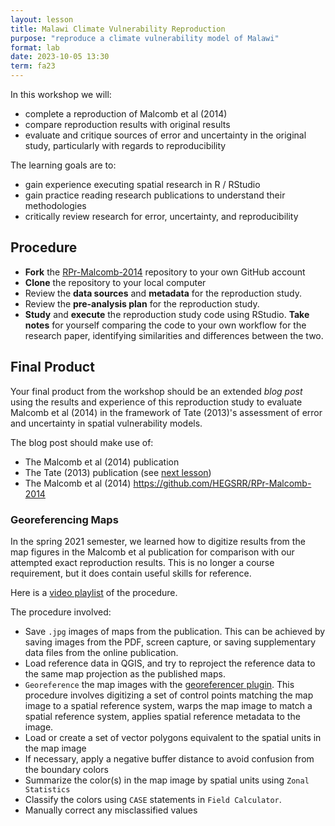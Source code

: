 ```yaml
---
layout: lesson
title: Malawi Climate Vulnerability Reproduction
purpose: "reproduce a climate vulnerability model of Malawi"
format: lab
date: 2023-10-05 13:30
term: fa23
---
```


In this workshop we will:

- complete a reproduction of Malcomb et al (2014)
- compare reproduction results with original results
- evaluate and critique sources of error and uncertainty in the original study,
particularly with regards to reproducibility

The learning goals are to:

- gain experience executing spatial research in R / RStudio
- gain practice reading research publications to understand their methodologies
- critically review research for error, uncertainty, and reproducibility

## Procedure

- **Fork** the [RPr-Malcomb-2014](https://github.com/HEGSRR/RPr-Malcomb-2014) repository to your own GitHub account
- **Clone** the repository to your local computer
- Review the **data sources** and **metadata** for the reproduction study.
- Review the **pre-analysis plan** for the reproduction study.
- **Study** and **execute** the reproduction study code using RStudio. **Take notes** for yourself comparing the code to your own workflow for the research paper, identifying similarities and differences between the two.

## Final Product

Your final product from the workshop should be an extended *blog post* using the results and experience of this reproduction study to evaluate Malcomb et al (2014) in the framework of Tate (2013)'s assessment of error and uncertainty in spatial vulnerability models.

The blog post should make use of:
- The Malcomb et al (2014) publication
- The Tate (2013) publication (see [next lesson](/2021/11/09/vulnerability-uncertainty))
- The Malcomb et al (2014) https://github.com/HEGSRR/RPr-Malcomb-2014

### Georeferencing Maps

In the spring 2021 semester, we learned how to digitize results from the map figures in the Malcomb et al publication for comparison with our attempted exact reproduction results.
This is no longer a course requirement, but it does contain useful skills for reference.

Here is a [video playlist](https://midd.hosted.panopto.com/Panopto/Pages/Sessions/List.aspx?folderID=9e5891dc-42ab-405e-833b-ad0c0154f900) of the procedure.

The procedure involved:

- Save `.jpg` images of maps from the publication. This can be achieved by saving images from the PDF, screen capture, or saving supplementary data files from the online publication.
- Load reference data in QGIS, and try to reproject the reference data to the same map projection as the published maps.
- `Georeference` the map images with the [georeferencer plugin](https://docs.qgis.org/3.16/en/docs/user_manual/working_with_raster/georeferencer.html). This procedure involves digitizing a set of control points matching the map image to a spatial reference system, warps the map image to match a spatial reference system, applies spatial reference metadata to the image.
- Load or create a set of vector polygons equivalent to the spatial units in the map image
- If necessary, apply a negative buffer distance to avoid confusion from the boundary colors
- Summarize the color(s) in the map image by spatial units using `Zonal Statistics`
- Classify the colors using `CASE` statements in `Field Calculator`.
- Manually correct any misclassified values
